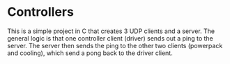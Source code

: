 # Controllers
This is a simple project in C that creates 3 UDP clients and a server.
The general logic is that one controller client (driver) sends out a ping to the server.
The server then sends the ping to the other two clients (powerpack and cooling), which send a pong
back to the driver client.

